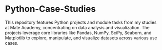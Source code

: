 # Python-Case-Studies
This repository features Python projects and module tasks from my studies at Mate Academy, concentrating on data analysis and visualization. The projects leverage core libraries like Pandas, NumPy, SciPy, Seaborn, and Matplotlib to explore, manipulate, and visualize datasets across various use cases.
